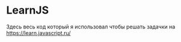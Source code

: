 # LearnJS
Здесь весь код который я использовал чтобы решать задачки на https://learn.javascript.ru/

